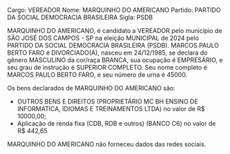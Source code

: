 Cargo: VEREADOR
Nome: MARQUINHO DO AMERICANO
Partido: PARTIDO DA SOCIAL DEMOCRACIA BRASILEIRA
Sigla: PSDB

MARQUINHO DO AMERICANO, é candidato a VEREADOR pelo município de SÃO JOSÉ DOS CAMPOS - SP na eleição MUNICIPAL de 2024 pelo PARTIDO DA SOCIAL DEMOCRACIA BRASILEIRA (PSDB).
MARCOS PAULO BERTO FARO é DIVORCIADO(A), nasceu em 24/12/1985, se declara do gênero MASCULINO da cor/raça BRANCA, sua ocupação é EMPRESÁRIO, e seu grau de instrução é SUPERIOR COMPLETO.
Seu nome completo é MARCOS PAULO BERTO FARO, e seu número de urna é 45000.

Os bens declarados de MARQUINHO DO AMERICANO são: 
- OUTROS BENS E DIREITOS (PROPRIETÁRIO MC BH ENSINO DE INFORMATICA, IDIOMAS E TREINAMENTOS LTDA) no valor de R$ 10000,00;
- Aplicação de renda fixa (CDB, RDB e outros) (BANCO C6) no valor de R$ 442,65

MARQUINHO DO AMERICANO não forneceu dados das redes sociais.